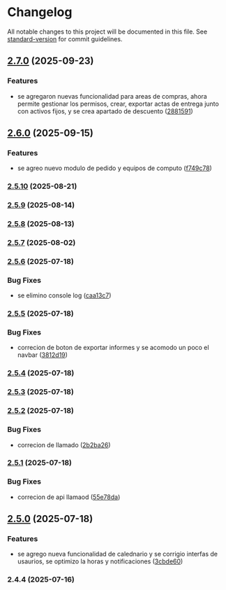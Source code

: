# Changelog

All notable changes to this project will be documented in this file. See [standard-version](https://github.com/conventional-changelog/standard-version) for commit guidelines.

## [2.7.0](https://github.com/JuniorArias02/departamento_sistemasIPS/compare/v2.6.0...v2.7.0) (2025-09-23)


### Features

* se agregaron nuevas funcionalidad para areas de compras, ahora permite gestionar los permisos, crear, exportar actas de entrega junto con activos fijos, y se crea apartado de descuento ([2881591](https://github.com/JuniorArias02/departamento_sistemasIPS/commit/288159129bec5527a6eb5c44e6802f8011da208f))

## [2.6.0](https://github.com/JuniorArias02/departamento_sistemasIPS/compare/v2.5.10...v2.6.0) (2025-09-15)


### Features

* se agreo nuevo modulo de pedido y equipos de computo ([f749c78](https://github.com/JuniorArias02/departamento_sistemasIPS/commit/f749c782aa3097e4554b323635192c87588b84ab))

### [2.5.10](https://github.com/JuniorArias02/departamento_sistemasIPS/compare/v2.5.9...v2.5.10) (2025-08-21)

### [2.5.9](https://github.com/JuniorArias02/departamento_sistemasIPS/compare/v2.5.8...v2.5.9) (2025-08-14)

### [2.5.8](https://github.com/JuniorArias02/departamento_sistemasIPS/compare/v2.5.7...v2.5.8) (2025-08-13)

### [2.5.7](https://github.com/JuniorArias02/departamento_sistemasIPS/compare/v2.5.6...v2.5.7) (2025-08-02)

### [2.5.6](https://github.com/JuniorArias02/formurioMedico/compare/v2.5.5...v2.5.6) (2025-07-18)


### Bug Fixes

* se elimino console log ([caa13c7](https://github.com/JuniorArias02/formurioMedico/commit/caa13c74c4ca3984a90209db0bc8e87bb7fb2e5e))

### [2.5.5](https://github.com/JuniorArias02/formurioMedico/compare/v2.5.4...v2.5.5) (2025-07-18)


### Bug Fixes

* correcion de boton de exportar informes y se acomodo un poco el navbar ([3812d19](https://github.com/JuniorArias02/formurioMedico/commit/3812d1944e47f857b9f669d1e1e029a2651afa63))

### [2.5.4](https://github.com/JuniorArias02/formurioMedico/compare/v2.5.3...v2.5.4) (2025-07-18)

### [2.5.3](https://github.com/JuniorArias02/formurioMedico/compare/v2.5.2...v2.5.3) (2025-07-18)

### [2.5.2](https://github.com/JuniorArias02/formurioMedico/compare/v2.5.1...v2.5.2) (2025-07-18)


### Bug Fixes

* correcion de llamado ([2b2ba26](https://github.com/JuniorArias02/formurioMedico/commit/2b2ba26852ad13ffc5e6830d0c3c5e642655588c))

### [2.5.1](https://github.com/JuniorArias02/formurioMedico/compare/v2.5.0...v2.5.1) (2025-07-18)


### Bug Fixes

* correcion de api llamaod ([55e78da](https://github.com/JuniorArias02/formurioMedico/commit/55e78da6d33195f415a2761bcecd9296888b146b))

## [2.5.0](https://github.com/JuniorArias02/formurioMedico/compare/v2.4.4...v2.5.0) (2025-07-18)


### Features

* se agrego nueva funcionalidad de calednario y se corrigio interfas de usaurios,  se optimizo la horas y notificaciones ([3cbde60](https://github.com/JuniorArias02/formurioMedico/commit/3cbde60ed6f9d1da5cd109e76186ef0cc7dd7ab4))

### 2.4.4 (2025-07-16)
